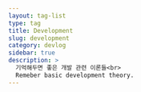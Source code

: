```yaml
---
layout: tag-list
type: tag
title: Development
slug: development
category: devlog
sidebar: true
description: >
  기억해두면 좋은 개발 관련 이론들<br>
  Remeber basic development theory.
---
```

